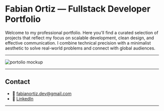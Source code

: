 # Fabian Ortiz — Fullstack Developer Portfolio

Welcome to my professional portfolio. Here you'll find a curated selection of projects that reflect my focus on scalable development, clean design, and effective communication. I combine technical precision with a minimalist aesthetic to solve real-world problems and connect with global audiences.

---

![portolio mockup]([/images/portfolio-mockup.avif](https://raw.githubusercontent.com/faOC20/developer-portfolio/refs/heads/master/public/images/portfolio-mockup.avif))

---

## Contact

- 📧 [fabianortiz.dev@gmail.com](mailto:fabianortiz.dev@gmail.com)  
- 💼 [LinkedIn](https://www.linkedin.com/in/fabianortizdev/)  

---

